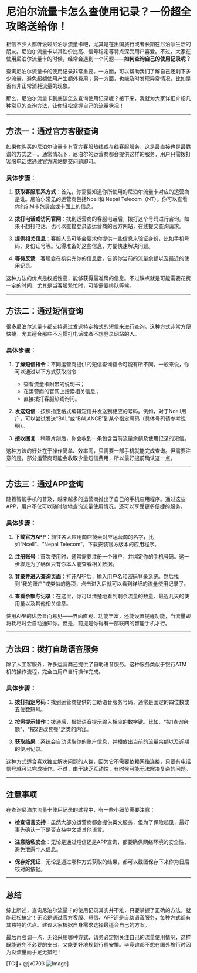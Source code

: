 # 尼泊尔流量卡怎么查使用记录？一份超全攻略送给你！

相信不少人都听说过尼泊尔流量卡吧，尤其是在出国旅行或者长期在尼泊尔生活的朋友。尼泊尔流量卡以其性价比高、信号稳定等特点深受用户喜爱。不过，大家在使用尼泊尔流量卡的时候，经常会遇到一个问题——**如何查询自己的使用记录呢？**

查询尼泊尔流量卡的使用记录非常重要。一方面，可以帮助我们了解自己还剩下多少流量，避免超额使用产生额外费用；另一方面，也能及时发现异常情况，比如是否有非正常消耗流量的现象。

那么，尼泊尔流量卡到底该怎么查询使用记录呢？接下来，我就为大家详细介绍几种常见的查询方法，让你轻松掌握自己的流量状况！

---

## 方法一：通过官方客服查询

如果你购买的尼泊尔流量卡有官方客服热线或在线客服服务，这是最直接也是最靠谱的方式之一。通常情况下，尼泊尔的运营商都会提供这样的服务，用户只需拨打客服电话或通过官方网站提交问题即可。

### 具体步骤：
1. **获取客服联系方式**：首先，你需要知道你所使用的尼泊尔流量卡对应的运营商是谁。尼泊尔常见的运营商包括Ncell和 Nepal Telecom（NT）。你可以查看你的SIM卡包装盒或卡面上的信息。
   
2. **拨打电话或访问官网**：找到运营商的客服电话后，拨打这个号码进行咨询。如果不想打电话，也可以直接登录该运营商的官方网站，在线提交查询请求。

3. **提供相关信息**：客服人员可能会要求你提供一些信息来验证身份，比如手机号码、身份证号等。记得准备好这些信息，方便快速解决问题。

4. **等待反馈**：客服会在核实完你的信息后，告诉你当前的流量余额以及最近的使用记录。

这种方法的优点是权威性高，能够获得最准确的信息。不过缺点就是可能需要花费一定的时间，尤其是当客服繁忙时，可能需要排队等候。

---

## 方法二：通过短信查询

很多尼泊尔流量卡都支持通过发送特定格式的短信来进行查询。这种方式非常方便快捷，尤其适合那些不习惯打电话或者不想登录网站的人。

### 具体步骤：
1. **了解短信指令**：不同运营商提供的短信查询指令可能有所不同。一般来说，你可以通过以下方式获取指令：
   - 查看流量卡附带的说明书；
   - 在运营商的官网上搜索相关信息；
   - 直接拨打客服热线询问。

2. **发送短信**：按照指定格式编辑短信并发送到相应的号码。例如，对于Ncell用户，可以尝试发送“BAL”或“BALANCE”到某个指定号码（具体号码请参考说明）。

3. **接收回复**：稍等片刻后，你会收到一条包含当前流量余额及使用记录的短信。

这种方法的好处在于操作简单、效率高，只需要一部手机就能完成查询。但需要注意的是，部分运营商可能会收取少量短信费用，所以最好提前确认这一点。

---

## 方法三：通过APP查询

随着智能手机的普及，越来越多的运营商推出了自己的手机应用程序。通过这些APP，用户不仅可以随时随地查询流量使用情况，还可以享受更多便捷的服务。

### 具体步骤：
1. **下载官方APP**：前往各大应用商店搜索对应运营商的名字，比如“Ncell”、“Nepal Telecom”。下载安装官方版本的应用程序。

2. **注册账号**：首次使用时，通常需要注册一个账户，并绑定你的手机号码。这一步骤是为了确保只有你本人能查看相关数据。

3. **登录并进入查询页面**：打开APP后，输入用户名和密码登录系统。然后找到“我的账户”或类似的选项，点击进入后就可以看到详细的流量使用记录了。

4. **查看余额与记录**：在这里，你可以清楚地看到剩余流量的数量、最近几天的使用量以及其他相关信息。

使用APP的优势显而易见——界面直观、功能丰富，还能设置提醒功能，当流量即将耗尽时会自动通知你。但是，前提是你得有一部联网的智能手机才行。

---

## 方法四：拨打自助语音服务

除了人工客服外，许多运营商还提供了自助语音服务。这种服务类似于银行ATM机的操作流程，完全由用户自行操作完成。

### 具体步骤：
1. **拨打指定号码**：找到运营商提供的自助语音服务号码，通常是固定的四位数或五位数短号。

2. **按照提示操作**：拨通后，根据语音提示输入相应的数字键。比如，“按1查询余额”，“按2更改套餐”之类的内容。

3. **获取结果**：系统会自动读取你的账户信息，并播放出当前的流量余额以及近期的使用记录。

这种方式适合喜欢独立解决问题的人群，因为它不需要依赖网络连接，只要有电话信号就可以完成操作。不过，由于缺乏互动性，有时候可能无法解决复杂的问题。

---

## 注意事项

在查询尼泊尔流量卡使用记录的过程中，有一些小细节需要注意：

- **检查语言支持**：虽然大部分运营商都会提供英文服务，但为了保险起见，最好事先确认一下是否支持中文或其他语言。
  
- **注意隐私安全**：无论是通过短信还是APP查询，都要确保网络环境的安全性，避免泄露个人信息。

- **保存好凭证**：无论是通过哪种方式获取的结果，都可以截图保存下来作为日后核对的依据。

---

## 总结

综上所述，查询尼泊尔流量卡的使用记录其实并不难，只要掌握了正确的方法，就能轻松搞定！无论是通过官方客服、短信、APP还是自助语音服务，每种方式都有其独特的优点。建议大家根据自身需求选择最适合自己的方案。

最后再强调一点，无论采用哪种方式，请务必定期关注自己的流量使用情况，这样既能避免不必要的支出，又能更好地规划行程安排。毕竟谁都不想在国外旅行时因为没流量而手足无措吧！

[TG💪+ @jx0703 ![Image](https://github.com/user-attachments/assets/dbca1d08-cadb-493c-b0ec-ad6f7a83f270)]